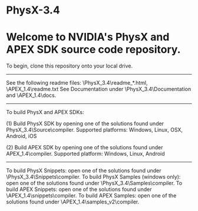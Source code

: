 # PhysX-3.4
Welcome to NVIDIA's PhysX and APEX SDK source code repository.
==============================================================

To begin, clone this repository onto your local drive.
______________________________________________________________
See the following readme files: \PhysX_3.4\readme_*.html, \APEX_1.4\readme.txt 
See Documentation under \PhysX_3.4\Documentation and \APEX_1.4\docs.
______________________________________________________________
To build PhysX and APEX SDKs: 

(1) Build PhysX SDK by opening one of the solutions found under PhysX_3.4\Source\compiler. 
Supported platforms: Windows, Linux, OSX, Android, iOS

(2) Build APEX SDK by opening one of the solutions found under APEX_1.4\compiler. 
Supported platform: Windows, Linux, Android
______________________________________________________________
To build PhysX Snippets: open one of the solutions found under \PhysX_3.4\Snippets\compiler.
To build PhysX Samples (windows only): open one of the solutions found under \PhysX_3.4\Samples\compiler.
To build APEX Snippets: open one of the solutions found under \APEX_1.4\snippets\compiler.
To build APEX Samples: open one of the solutions found under \APEX_1.4\samples_v2\compiler.

